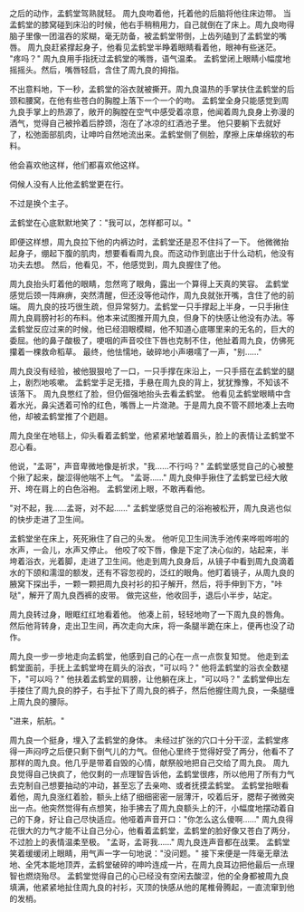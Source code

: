 之后的动作，孟鹤堂驾熟就轻。
周九良吻着他，托着他的后脑将他往床边带。
当孟鹤堂的膝窝碰到床沿的时候，他右手稍稍用力，自己就倒在了床上。周九良吻得脑子里像一团温吞的浆糊，毫无防备，被孟鹤堂带倒，上齿列磕到了孟鹤堂的嘴唇。
周九良赶紧撑起身子，他看见孟鹤堂半睁着眼睛看着他，眼神有些迷茫。
"疼吗？" 周九良用手指抚过孟鹤堂的嘴唇，语气温柔。
孟鹤堂闭上眼睛小幅度地摇摇头。然后，嘴唇轻启，含住了周九良的拇指。

不出意料地，下一秒，孟鹤堂的浴衣就被撕开。周九良温热的手掌扶住孟鹤堂的后颈和腰窝，在他有些苍白的胸膛上落下一个一个的吻。
孟鹤堂全身只能感觉到周九良手掌上的热源了，敞开的胸膛在空气中感受着凉意，他闻着周九良身上弥漫的酒气，觉得自己被拎着后脖颈，泡在了冰凉的红酒池子里。
他只要躺下去就好了，松弛面部肌肉，让呻吟自然地流出来。孟鹤堂侧了侧脸，摩擦上床单绵软的布料。

他会喜欢他这样，他们都喜欢他这样。

伺候人没有人比他孟鹤堂更在行。

不过是换个主子。

孟鹤堂在心底默默地笑了："我可以，怎样都可以。"


即便这样想，周九良拉下他的内裤边时，孟鹤堂还是忍不住抖了一下。
他微微抬起身子，绷起下腹的肌肉，想要看看周九良。而这动作到底出于什么动机，他没有功夫去想。
然后，他看见，不，他感觉到，周九良握住了他。

周九良抬头盯着他的眼睛，忽然弯了眼角，露出一个算得上天真的笑容。
孟鹤堂感觉后颈一阵麻痹，突然清醒，但还没等他动作，周九良就张开嘴，含住了他的前端。
周九良的技巧很生疏，但异常努力。孟鹤堂一只手撑起上半身，一只手揪住周九良肩膀衬衫的布料。他本来试图推开周九良，但身下的快感让他没有办法。等孟鹤堂反应过来的时候，他已经泪眼模糊，他不知道心底哪里来的无名的，巨大的委屈。他的鼻子酸极了，哽咽的声音咬住下唇也克制不住，他扯着周九良，仿佛死攥着一棵救命稻草。
最终，他怯懦地，破碎地小声嗫嚅了一声，"别……"

周九良没有经验，被他狠狠呛了一口，一只手撑在床沿上，一只手搭在孟鹤堂的腿上，剧烈地咳嗽。
孟鹤堂手足无措，手悬在周九良的背上，犹犹豫豫，不知该不该落下。
周九良憋红了脸，但仍倔强地抬头去看孟鹤堂。
他看见孟鹤堂眼睛中含着水光，鼻尖透着可怜的红色，嘴唇上一片潋滟。于是周九良不管不顾地凑上去吻他，却被孟鹤堂推了个趔趄。

周九良坐在地毯上，仰头看着孟鹤堂，他紧紧地皱着眉头，脸上的表情让孟鹤堂不忍心看。

他说，"孟哥"，声音卑微地像是祈求，"我……不行吗？"
孟鹤堂感觉自己的心被整个揪了起来，酸涩得他喘不上气。
"孟哥……" 周九良伸手揪住了孟鹤堂已经大敞开、垮在肩上的白色浴袍。
孟鹤堂闭上眼，不敢再看他。

"对不起，我……孟哥，对不起……"
孟鹤堂感觉自己的浴袍被松开，周九良逃也似的快步走进了卫生间。

孟鹤堂坐在床上，死死揪住了自己的头发。
他听见卫生间洗手池传来哗啦哗啦的水声，一会儿，水声又停止。
他咬了咬下唇，像是下定了决心似的，站起来，半垮着浴衣，光着脚，走进了卫生间。他走到周九良身后，从镜子中看到周九良滴着水的下颌和濡湿的额发，还有不容忽视的，泛红的眼角。他盯着镜子，从周九良的腋窝下探出手，一颗一颗把周九良衬衫的扣子解开，然后，将手伸到下方，"咔哒"，解开了周九良西裤的皮带。
做完这些，他收回手，退后小半步，站定。

周九良转过身，眼眶红红地看着他。
他凑上前，轻轻地吻了一下周九良的唇角。
然后他背转身，走出卫生间，再次走向大床，将一条腿半跪在床上，便再也没了动作。

周九良一步一步地走向孟鹤堂，他感到自己的心在一点一点恢复知觉。
他走到孟鹤堂面前，手抚上孟鹤堂垮在肩头的浴衣，"可以吗？"
他将孟鹤堂的浴衣全数褪下，"可以吗？"
他扶着孟鹤堂的肩膀，让他躺在床上，"可以吗？"
孟鹤堂伸出左手搂住了周九良的脖子，右手扯下了周九良的裤子，然后他握住周九良，一条腿缠上周九良的腰际。

"进来，航航。"


周九良一个挺身，埋入了孟鹤堂的身体。
未经过扩张的穴口十分干涩，孟鹤堂疼得一声闷哼之后便只剩下倒气儿的力气。但他心里终于觉得好受了两分，他看不了那样的周九良。他几乎是带着自毁的心情，献祭般地把自己交给了周九良。
周九良觉得自己快疯了，他仅剩的一点理智告诉他，孟鹤堂很疼，所以他用了所有力气去克制自己想要抽动的冲动，甚至忘了去亲吻、或者抚摸孟鹤堂。
孟鹤堂抬眼看着他，周九良涨红着脸，额头上结了细细密密一层薄汗，咬着后牙，腮帮子微微突出一点。他突然觉得有点想笑，抬手拂去了周九良额头上的汗，小幅度地摆动着自己的下身，好让自己尽快适应。他哑着声音开口："你怎么这么傻啊……" 
周九良得花很大的力气才能不让自己分心，他看着孟鹤堂，孟鹤堂的脸好像又苍白了两分，不过脸上的表情温柔至极。
"孟哥，孟哥我……" 周九良连声音都在战栗。
孟鹤堂笑着缓缓闭上眼睛，用气声一字一句地说："没问题。"
接下来便是一阵毫无章法地、全凭本能地顶弄，孟鹤堂破碎的呻吟连成一片，在周九良耳边把他最后一点理智也燃烧殆尽。
孟鹤堂觉得自己的心已经没有空闲去酸涩，他的全身都被周九良填满，他紧紧地扯住周九良的衬衫，灭顶的快感从他的尾椎骨腾起，一直流窜到他的发梢。